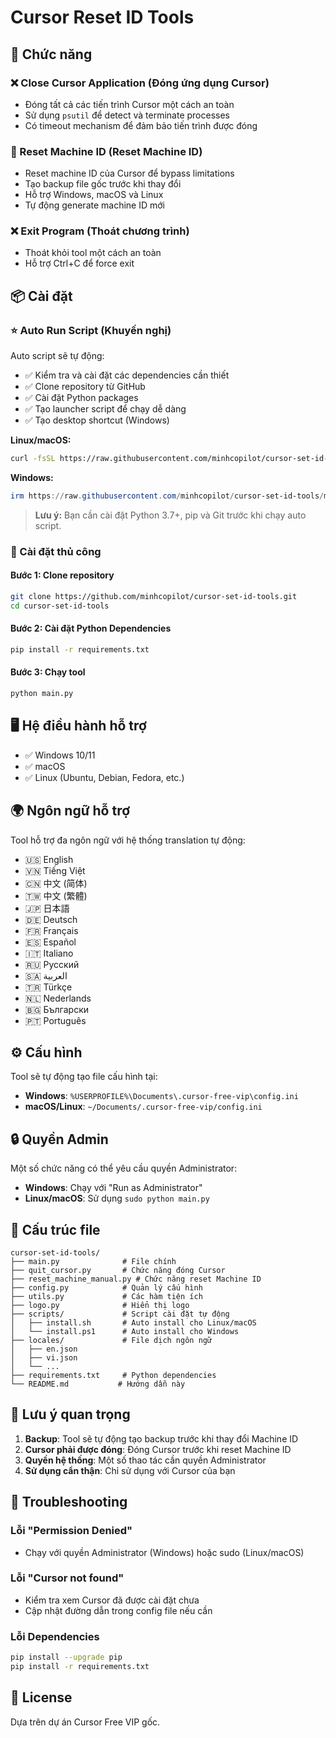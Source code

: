 # Cursor Reset ID Tools

## 🔧 Chức năng

### ❌ Close Cursor Application (Đóng ứng dụng Cursor)
- Đóng tất cả các tiến trình Cursor một cách an toàn
- Sử dụng `psutil` để detect và terminate processes
- Có timeout mechanism để đảm bảo tiến trình được đóng

### 🔄 Reset Machine ID (Reset Machine ID)
- Reset machine ID của Cursor để bypass limitations
- Tạo backup file gốc trước khi thay đổi
- Hỗ trợ Windows, macOS và Linux
- Tự động generate machine ID mới

### ❌ Exit Program (Thoát chương trình)
- Thoát khỏi tool một cách an toàn
- Hỗ trợ Ctrl+C để force exit

## 📦 Cài đặt

### ⭐ Auto Run Script (Khuyến nghị)

Auto script sẽ tự động:
- ✅ Kiểm tra và cài đặt các dependencies cần thiết
- ✅ Clone repository từ GitHub
- ✅ Cài đặt Python packages
- ✅ Tạo launcher script để chạy dễ dàng
- ✅ Tạo desktop shortcut (Windows)

**Linux/macOS:**
```bash
curl -fsSL https://raw.githubusercontent.com/minhcopilot/cursor-set-id-tools/main/scripts/install.sh -o install.sh && chmod +x install.sh && ./install.sh
```

**Windows:**
```powershell
irm https://raw.githubusercontent.com/minhcopilot/cursor-set-id-tools/main/scripts/install.ps1 | iex
```

> **Lưu ý:** Bạn cần cài đặt Python 3.7+, pip và Git trước khi chạy auto script.

### 📖 Cài đặt thủ công

#### Bước 1: Clone repository
```bash
git clone https://github.com/minhcopilot/cursor-set-id-tools.git
cd cursor-set-id-tools
```

#### Bước 2: Cài đặt Python Dependencies
```bash
pip install -r requirements.txt
```

#### Bước 3: Chạy tool
```bash
python main.py
```

## 🖥️ Hệ điều hành hỗ trợ

- ✅ Windows 10/11
- ✅ macOS
- ✅ Linux (Ubuntu, Debian, Fedora, etc.)

## 🌍 Ngôn ngữ hỗ trợ

Tool hỗ trợ đa ngôn ngữ với hệ thống translation tự động:
- 🇺🇸 English
- 🇻🇳 Tiếng Việt  
- 🇨🇳 中文 (简体)
- 🇹🇼 中文 (繁體)
- 🇯🇵 日本語
- 🇩🇪 Deutsch
- 🇫🇷 Français
- 🇪🇸 Español
- 🇮🇹 Italiano
- 🇷🇺 Русский
- 🇸🇦 العربية
- 🇹🇷 Türkçe
- 🇳🇱 Nederlands
- 🇧🇬 Български
- 🇵🇹 Português

## ⚙️ Cấu hình

Tool sẽ tự động tạo file cấu hình tại:
- **Windows**: `%USERPROFILE%\Documents\.cursor-free-vip\config.ini`
- **macOS/Linux**: `~/Documents/.cursor-free-vip/config.ini`

## 🔒 Quyền Admin

Một số chức năng có thể yêu cầu quyền Administrator:
- **Windows**: Chạy với "Run as Administrator"
- **Linux/macOS**: Sử dụng `sudo python main.py`

## 📁 Cấu trúc file

```
cursor-set-id-tools/
├── main.py              # File chính
├── quit_cursor.py       # Chức năng đóng Cursor
├── reset_machine_manual.py # Chức năng reset Machine ID
├── config.py            # Quản lý cấu hình
├── utils.py             # Các hàm tiện ích
├── logo.py              # Hiển thị logo
├── scripts/             # Script cài đặt tự động
│   ├── install.sh       # Auto install cho Linux/macOS
│   └── install.ps1      # Auto install cho Windows
├── locales/             # File dịch ngôn ngữ
│   ├── en.json
│   ├── vi.json
│   └── ...
├── requirements.txt     # Python dependencies
└── README.md           # Hướng dẫn này
```

## 🚨 Lưu ý quan trọng

1. **Backup**: Tool sẽ tự động tạo backup trước khi thay đổi Machine ID
2. **Cursor phải được đóng**: Đóng Cursor trước khi reset Machine ID
3. **Quyền hệ thống**: Một số thao tác cần quyền Administrator
4. **Sử dụng cẩn thận**: Chỉ sử dụng với Cursor của bạn

## 🔧 Troubleshooting

### Lỗi "Permission Denied"
- Chạy với quyền Administrator (Windows) hoặc sudo (Linux/macOS)

### Lỗi "Cursor not found"
- Kiểm tra xem Cursor đã được cài đặt chưa
- Cập nhật đường dẫn trong config file nếu cần

### Lỗi Dependencies
```bash
pip install --upgrade pip
pip install -r requirements.txt
```

## 📄 License

Dựa trên dự án Cursor Free VIP gốc. 